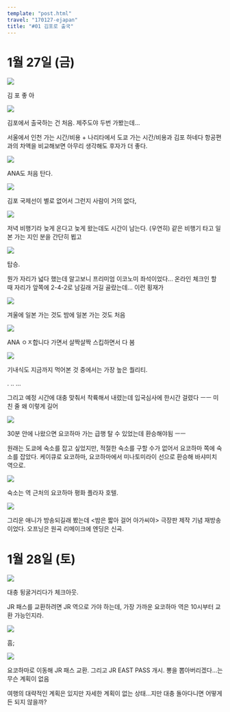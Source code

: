 ```yaml
---
template: "post.html"
travel: "170127-ejapan"
title: "#01 김포로 출국"
---
```


# 1월 27일 (금)

![](/170127-ejapan/01_01.jpg)

김 포 좋 아

![](/170127-ejapan/01_02.jpg)

김포에서 출국하는 건 처음. 제주도야 두번 가봤는데...

서울에서 인천 가는 시간/비용 + 나리타에서 도쿄 가는 시간/비용과
김포 하네다 항공편과의 차액을 비교해보면
아무리 생각해도 후자가 더 좋다.

![](/170127-ejapan/01_03.jpg)

ANA도 처음 탄다.

![](/170127-ejapan/01_04.jpg)

김포 국제선이 별로 없어서 그런지 사람이 거의 없다,

![](/170127-ejapan/01_05.jpg)

저녁 비행기라 늦게 온다고 늦게 왔는데도 시간이 남는다.
(우연히) 같은 비행기 타고 일본 가는 지인 분을 간단히 뵙고

![](/170127-ejapan/01_06.jpg)

탑승.

뭔가 자리가 넓다 했는데 알고보니 프리미엄 이코노미 좌석이었다...
온라인 체크인 할 때 자리가 앞쪽에 2-4-2로 남길래 거길 골랐는데... 이런 횡재가

![](/170127-ejapan/01_07.jpg)

겨울에 일본 가는 것도 밤에 일본 가는 것도 처음

![](/170127-ejapan/01_08.jpg)

ANA ㅇㅈ합니다
가면서 살짝살짝 스킵하면서 다 봄

![](/170127-ejapan/01_09.jpg)

기내식도 지금까지 먹어본 것 중에서는 가장 높은 퀄리티.

.
..
...

그리고 예정 시간에 대충 맞춰서 착륙해서 내렸는데 입국심사에 한시간 걸렸다 ㅡㅡ 미친 줄 왜 이렇게 길어


![](/170127-ejapan/01_10.jpg)

30분 안에 나왔으면 요코하마 가는 급행 탈 수 있었는데 환승해야됨 ㅡㅡ

원래는 도쿄에 숙소를 잡고 싶었지만, 적절한 숙소를 구할 수가 없어서 요코하마 쪽에 숙소를 잡았다.
케이큐로 요코하마, 요코하마에서 미나토미라이 선으로 환승해 바샤미치 역으로.

![](/170127-ejapan/01_11.jpg)

숙소는 역 근처의 요코하마 평화 플라자 호텔.

![](/170127-ejapan/01_12.jpg)

그리운 애니가 방송되길래 봤는데 <밤은 짧아 걸어 아가씨야> 극장판 제작 기념 재방송이었다.
오프닝은 원곡 리메이크에 엔딩은 신곡.

# 1월 28일 (토)

![](/170127-ejapan/01_13.jpg)

대충 뒹굴거리다가 체크아웃.

JR 패스를 교환하려면 JR 역으로 가야 하는데, 가장 가까운 요코하마 역은 10시부터 교환 가능인지라.

![](/170127-ejapan/01_14.jpg)

흠;

![](/170127-ejapan/01_15.jpg)

요코하마로 이동해 JR 패스 교환. 그리고 JR EAST PASS 개시.
뽕을 뽑아버리겠다...는 무슨 계획이 없음

여행의 대략적인 계획은 있지만 자세한 계획이 없는 상태...지만 대충 돌아다니면 어떻게든 되지 않을까?
